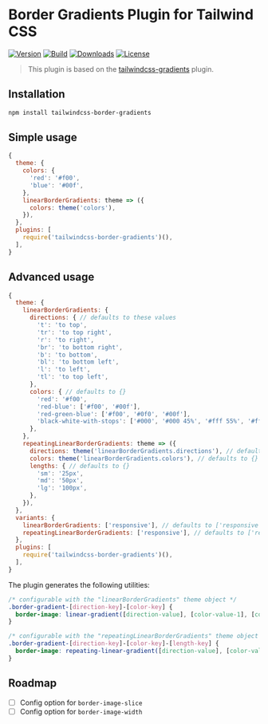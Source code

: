 # Border Gradients Plugin for Tailwind CSS

[![Version][npm-version-shield]][npm]
[![Build][github-ci-shield]][github-ci]
[![Downloads][npm-stats-shield]][npm]
[![License][license-shield]][license]

> This plugin is based on the [tailwindcss-gradients](https://github.com/benface/tailwindcss-gradients) plugin.

## Installation

```bash
npm install tailwindcss-border-gradients
```

## Simple usage

```js
{
  theme: {
    colors: {
      'red': '#f00',
      'blue': '#00f',
    },
    linearBorderGradients: theme => ({
      colors: theme('colors'),
    }),
  },
  plugins: [
    require('tailwindcss-border-gradients')(),
  ],
}
```

## Advanced usage

```js
{
  theme: {
    linearBorderGradients: {
      directions: { // defaults to these values
        't': 'to top',
        'tr': 'to top right',
        'r': 'to right',
        'br': 'to bottom right',
        'b': 'to bottom',
        'bl': 'to bottom left',
        'l': 'to left',
        'tl': 'to top left',
      },
      colors: { // defaults to {}
        'red': '#f00',
        'red-blue': ['#f00', '#00f'],
        'red-green-blue': ['#f00', '#0f0', '#00f'],
        'black-white-with-stops': ['#000', '#000 45%', '#fff 55%', '#fff'],
      },
    },
    repeatingLinearBorderGradients: theme => ({
      directions: theme('linearBorderGradients.directions'), // defaults to the same values as linearBorderGradients’ directions
      colors: theme('linearBorderGradients.colors'), // defaults to {}
      lengths: { // defaults to {}
        'sm': '25px',
        'md': '50px',
        'lg': '100px',
      },
    }),
  },
  variants: {
    linearBorderGradients: ['responsive'], // defaults to ['responsive']
    repeatingLinearBorderGradients: ['responsive'], // defaults to ['responsive']
  },
  plugins: [
    require('tailwindcss-border-gradients')(),
  ],
}
```

The plugin generates the following utilities:

```css
/* configurable with the "linearBorderGradients" theme object */
.border-gradient-[direction-key]-[color-key] {
  border-image: linear-gradient([direction-value], [color-value-1], [color-value-2], [...]) 1;
}

/* configurable with the "repeatingLinearBorderGradients" theme object */
.border-gradient-[direction-key]-[color-key]-[length-key] {
  border-image: repeating-linear-gradient([direction-value], [color-value-1], [color-value-2], [...] [length-value]) 1;
}
```

## Roadmap

- [ ] Config option for `border-image-slice`
- [ ] Config option for `border-image-width`

[npm]: https://www.npmjs.com/package/tailwindcss-border-gradients
[npm-version-shield]: https://img.shields.io/npm/v/tailwindcss-border-gradients.svg?style=flat-square
[npm-stats-shield]: https://img.shields.io/npm/dt/tailwindcss-border-gradients.svg?style=flat-square
[github-ci]: https://github.com/cossssmin/tailwindcss-border-gradients/
[github-ci-shield]: https://img.shields.io/github/workflow/status/cossssmin/tailwindcss-border-gradients/Node.js%20CI
[license]: ./LICENSE
[license-shield]: https://img.shields.io/npm/l/tailwindcss-border-gradients.svg?style=flat-square
